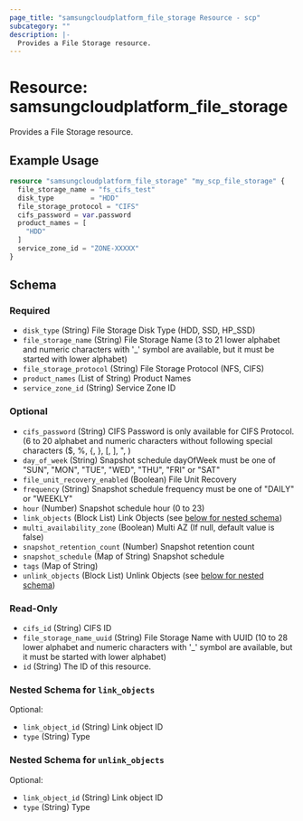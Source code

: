 ```yaml
---
page_title: "samsungcloudplatform_file_storage Resource - scp"
subcategory: ""
description: |-
  Provides a File Storage resource.
---
```


# Resource: samsungcloudplatform_file_storage

Provides a File Storage resource.


## Example Usage

```terraform
resource "samsungcloudplatform_file_storage" "my_scp_file_storage" {
  file_storage_name = "fs_cifs_test"
  disk_type         = "HDD"
  file_storage_protocol = "CIFS"
  cifs_password = var.password
  product_names = [
    "HDD"
  ]
  service_zone_id = "ZONE-XXXXX"
}
```

<!-- schema generated by tfplugindocs -->
## Schema

### Required

- `disk_type` (String) File Storage Disk Type (HDD, SSD, HP_SSD)
- `file_storage_name` (String) File Storage Name (3 to 21 lower alphabet and numeric characters with '_' symbol are available, but it must be started with lower alphabet)
- `file_storage_protocol` (String) File Storage Protocol (NFS, CIFS)
- `product_names` (List of String) Product Names
- `service_zone_id` (String) Service Zone ID

### Optional

- `cifs_password` (String) CIFS Password is only available for CIFS Protocol. (6 to 20 alphabet and numeric characters without following special characters ($, %, {, }, [, ], ", \)
- `day_of_week` (String) Snapshot schedule dayOfWeek must be one of "SUN", "MON", "TUE", "WED", "THU", "FRI" or "SAT"
- `file_unit_recovery_enabled` (Boolean) File Unit Recovery
- `frequency` (String) Snapshot schedule frequency must be one of "DAILY" or "WEEKLY"
- `hour` (Number) Snapshot schedule hour (0 to 23)
- `link_objects` (Block List) Link Objects (see [below for nested schema](#nestedblock--link_objects))
- `multi_availability_zone` (Boolean) Multi AZ (If null, default value is false)
- `snapshot_retention_count` (Number) Snapshot retention count
- `snapshot_schedule` (Map of String) Snapshot schedule
- `tags` (Map of String)
- `unlink_objects` (Block List) Unlink Objects (see [below for nested schema](#nestedblock--unlink_objects))

### Read-Only

- `cifs_id` (String) CIFS ID
- `file_storage_name_uuid` (String) File Storage Name with UUID (10 to 28 lower alphabet and numeric characters with '_' symbol are available, but it must be started with lower alphabet)
- `id` (String) The ID of this resource.

<a id="nestedblock--link_objects"></a>
### Nested Schema for `link_objects`

Optional:

- `link_object_id` (String) Link object ID
- `type` (String) Type


<a id="nestedblock--unlink_objects"></a>
### Nested Schema for `unlink_objects`

Optional:

- `link_object_id` (String) Link object ID
- `type` (String) Type

